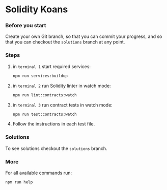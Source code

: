 Solidity Koans
===

### Before you start

Create your own Git branch, so that you can commit your progress, 
and so that you can checkout the ``solutions`` branch at any point. 

### Steps

1. in ``terminal 1`` start required services:
    ```bash
    npm run services:buildup
    ```

2. in ``terminal 2`` run Solidity linter in watch mode:
    ```bash
    npm run lint:contracts:watch
    ```

3. in ``terminal 3`` run contract tests in watch mode:
    ```bash
    npm run test:contracts:watch
    ```

4. Follow the instructions in each test file.

### Solutions

To see solutions checkout the ``solutions`` branch.

### More

For all available commands run:
```bash
npm run help
```
